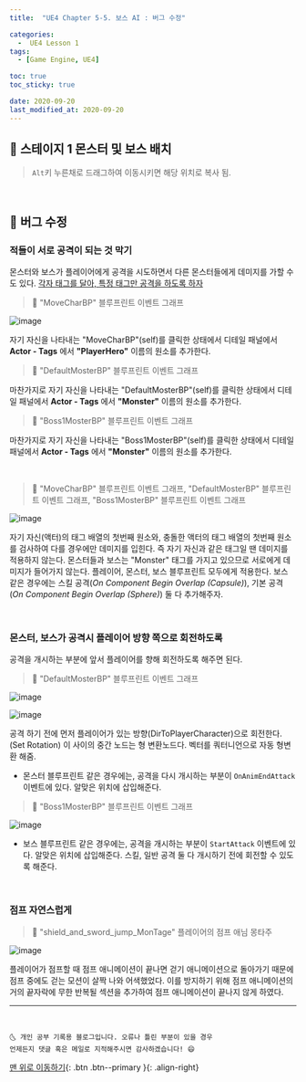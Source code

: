 ```yaml
---
title:  "UE4 Chapter 5-5. 보스 AI : 버그 수정" 

categories:
  -  UE4 Lesson 1 
tags:
  - [Game Engine, UE4]

toc: true
toc_sticky: true

date: 2020-09-20
last_modified_at: 2020-09-20
---
```


## 🔔 스테이지 1 몬스터 및 보스 배치

> `Alt`키 누른채로 드래그하여 이동시키면 해당 위치로 복사 됨.

<br>

## 🔔 버그 수정

### 적들이 서로 공격이 되는 것 막기

몬스터와 보스가 플레이어에게 공격을 시도하면서 다른 몬스터들에게 데미지를 가할 수도 있다. <u>각자 태그를 달아, 특정 태그만 공격을 하도록 하자</u>

> 🚩 "MoveCharBP" 블루프린트 이벤트 그래프 

![image](https://user-images.githubusercontent.com/42318591/93691946-74cb5380-fb27-11ea-9db6-591f23e5df74.png)

자기 자신을 나타내는 "MoveCharBP"(self)를 클릭한 상태에서 디테일 패널에서 **Actor - Tags** 에서 **"PlayerHero"** 이름의 원소를 추가한다.

> 🚩 "DefaultMosterBP" 블루프린트 이벤트 그래프 

마찬가지로 자기 자신을 나타내는 "DefaultMosterBP"(self)를 클릭한 상태에서 디테일 패널에서 **Actor - Tags** 에서 **"Monster"** 이름의 원소를 추가한다.

> 🚩 "Boss1MosterBP" 블루프린트 이벤트 그래프 

마찬가지로 자기 자신을 나타내는 "Boss1MosterBP"(self)를 클릭한 상태에서 디테일 패널에서 **Actor - Tags** 에서 **"Monster"** 이름의 원소를 추가한다.

<br>

> 🚩 "MoveCharBP" 블루프린트 이벤트 그래프, "DefaultMosterBP" 블루프린트 이벤트 그래프, "Boss1MosterBP" 블루프린트 이벤트 그래프 

![image](https://user-images.githubusercontent.com/42318591/93692574-d7285200-fb2f-11ea-8684-4d93111ce3c4.png)

자기 자신(액터)의 태그 배열의 첫번째 원소와, 충돌한 액터의 태그 배열의 첫번째 원소를 검사하여 다를 경우에만 데미지를 입힌다. 즉 자기 자신과 같은 태그일 땐 데미지를 적용하지 않는다. 몬스터들과 보스는 "Monster" 태그를 가지고 있으므로 서로에게 데미지가 들어가지 않는다.  플레이어, 몬스터, 보스 블루프린트 모두에게 적용한다. 보스 같은 경우에는 스킬 공격(*On Component Begin Overlap (Capsule)*), 기본 공격(*On Component Begin Overlap (Sphere)*) 둘 다 추가해주자.

<br>

### 몬스터, 보스가 공격시 플레이어 방향 쪽으로 회전하도록

공격을 개시하는 부분에 앞서 플레이어를 향해 회전하도록 해주면 된다.

> 🚩 "DefaultMosterBP" 블루프린트 이벤트 그래프 

![image](https://user-images.githubusercontent.com/42318591/93692774-23749180-fb32-11ea-83f2-eb6ade5f5858.png)

![image](https://user-images.githubusercontent.com/42318591/93692753-d4c6f780-fb31-11ea-9197-3c30d574a936.png)

공격 하기 전에 먼저 플레이어가 있는 방향(DirToPlayerCharacter)으로 회전한다.(Set Rotation) 이 사이의 중간 노드는 형 변환노드다. 벡터를 쿼터니언으로 자동 형변환 해줌.

- 몬스터 블루프린트 같은 경우에는, 공격을 다시 개시하는 부분이 `OnAnimEndAttack` 이벤트에 있다. 알맞은 위치에 삽입해준다.


> 🚩 "Boss1MosterBP" 블루프린트 이벤트 그래프 

![image](https://user-images.githubusercontent.com/42318591/93692797-81a17480-fb32-11ea-8df3-ac851f79e744.png)

- 보스 블루프린트 같은 경우에는, 공격을 개시하는 부분이 `StartAttack` 이벤트에 있다. 알맞은 위치에 삽입해준다. 스킬, 일반 공격 둘 다 개시하기 전에 회전할 수 있도록 해준다.

<br>

### 점프 자연스럽게

> 🚩 "shield_and_sword_jump_MonTage" 플레이어의 점프 애님 몽타주

![image](https://user-images.githubusercontent.com/42318591/93692973-bd3d3e00-fb34-11ea-96e2-e5b14e93b79e.png)

플레이어가 점프할 때 점프 애니메이션이 끝나면 걷기 애니메이션으로 돌아가기 때문에 점프 중에도 걷는 모션이 살짝 나와 어색했었다. 이를 방지하기 위해 점프 애니메이션의 거의 끝자락에 무한 반복될 섹션을 추가하여 점프 애니메이션이 끝나지 않게 하였다. 


***
<br>

    🌜 개인 공부 기록용 블로그입니다. 오류나 틀린 부분이 있을 경우 
    언제든지 댓글 혹은 메일로 지적해주시면 감사하겠습니다! 😄

[맨 위로 이동하기](#){: .btn .btn--primary }{: .align-right}
